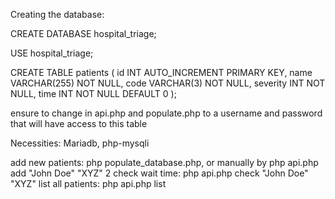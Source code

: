 Creating the database:

CREATE DATABASE hospital_triage;

USE hospital_triage;

CREATE TABLE patients (
    id INT AUTO_INCREMENT PRIMARY KEY,
    name VARCHAR(255) NOT NULL,
    code VARCHAR(3) NOT NULL,
    severity INT NOT NULL,
    time INT NOT NULL DEFAULT 0
);

ensure to change in api.php and populate.php to a username and password that will have access to this table

Necessities:
Mariadb, php-mysqli

add new patients:
php populate_database.php, or manually by php api.php add "John Doe" "XYZ" 2
check wait time:
php api.php check "John Doe" "XYZ"
list all patients:
php api.php list

